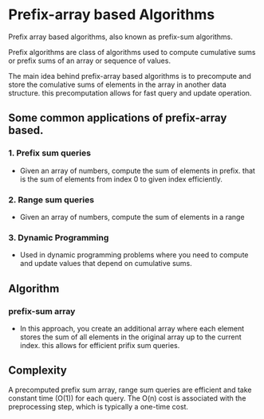 # Prefix-array based Algorithms

Prefix array based algorithms, also known as prefix-sum algorithms. 

Prefix algorithms are class of algorithms used to compute cumulative sums or prefix sums of an array or sequence of values.

The main idea behind prefix-array based algorithms is to precompute and store the comulative sums of elements in the array in another data structure. this precomputation allows for fast query and update operation.
## Some common applications of prefix-array based.

### 1. Prefix sum queries
- Given an array of numbers, compute the sum of elements in prefix. that is the sum of elements from index 0 to given index efficiently.

### 2. Range sum queries
- Given an array of numbers, compute the sum of elements in a range

### 3. Dynamic Programming
- Used in dynamic programming problems where you need to compute and update values that depend on cumulative sums.


## Algorithm
### prefix-sum array
- In this approach, you create an additional array where each element stores the sum of all elements in the original array up to the current index. this allows for efficient prifix sum queries.


## Complexity
A precomputed prefix sum array, range sum queries are efficient and take constant time (O(1)) for each query. 
The O(n) cost is associated with the preprocessing step, which is typically a one-time cost.
